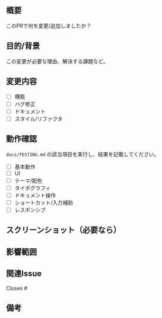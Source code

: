 ## 概要
このPRで何を変更/追加しましたか？

## 目的/背景
この変更が必要な理由、解決する課題など。

## 変更内容
- [ ] 機能
- [ ] バグ修正
- [ ] ドキュメント
- [ ] スタイル/リファクタ

## 動作確認
`docs/TESTING.md` の該当項目を実行し、結果を記載してください。
- [ ] 基本動作
- [ ] UI
- [ ] テーマ/配色
- [ ] タイポグラフィ
- [ ] ドキュメント操作
- [ ] ショートカット/入力補助
- [ ] レスポンシブ

## スクリーンショット（必要なら）

## 影響範囲

## 関連Issue
Closes #

## 備考
